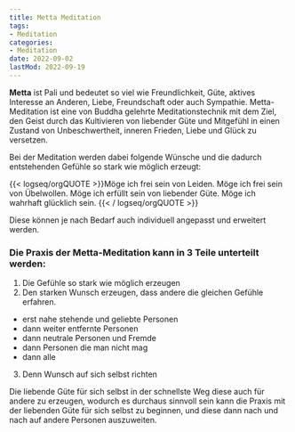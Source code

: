 ```yaml
---
title: Metta Meditation
tags: 
- Meditation
categories: 
- Meditation
date: 2022-09-02
lastMod: 2022-09-19
---
```

**Metta** ist Pali und bedeutet so viel wie Freundlichkeit, Güte, aktives Interesse an Anderen, Liebe, Freundschaft oder auch Sympathie. Metta-Meditation ist eine von Buddha gelehrte Meditationstechnik mit dem Ziel, den Geist durch das Kultivieren von liebender Güte und Mitgefühl in einen Zustand von Unbeschwertheit, inneren Frieden, Liebe und Glück zu versetzen.

Bei der Meditation werden dabei folgende Wünsche und die dadurch entstehenden Gefühle so stark wie möglich erzeugt:

{{< logseq/orgQUOTE >}}Möge ich frei sein von Leiden.
Möge ich frei sein von Übelwollen.
Möge ich erfüllt sein von liebender Güte.
Möge ich wahrhaft glücklich sein.
{{< / logseq/orgQUOTE >}}

Diese können je nach Bedarf auch individuell angepasst und erweitert werden.

### Die Praxis der Metta-Meditation kann in 3 Teile unterteilt werden:

1. Die Gefühle so stark wie möglich erzeugen
2. Den starken Wunsch erzeugen, dass andere die gleichen Gefühle erfahren. 
* erst nahe stehende und geliebte Personen
* dann weiter entfernte Personen
* dann neutrale Personen und Fremde
* dann Personen die man nicht mag
* dann alle
3. Denn Wunsch auf sich selbst richten

Die liebende Güte für sich selbst in der schnellste Weg diese auch für andere zu erzeugen, wodurch es durchaus sinnvoll sein kann die Praxis mit der liebenden Güte für sich selbst zu beginnen, und diese dann nach und nach auf andere Personen auszuweiten.

